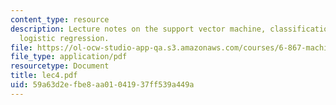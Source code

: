 ```yaml
---
content_type: resource
description: Lecture notes on the support vector machine, classification errors, regularization,
  logistic regression.
file: https://ol-ocw-studio-app-qa.s3.amazonaws.com/courses/6-867-machine-learning-fall-2006/59a63d2efbe8aa01041937ff539a449a_lec4.pdf
file_type: application/pdf
resourcetype: Document
title: lec4.pdf
uid: 59a63d2e-fbe8-aa01-0419-37ff539a449a
---
```

